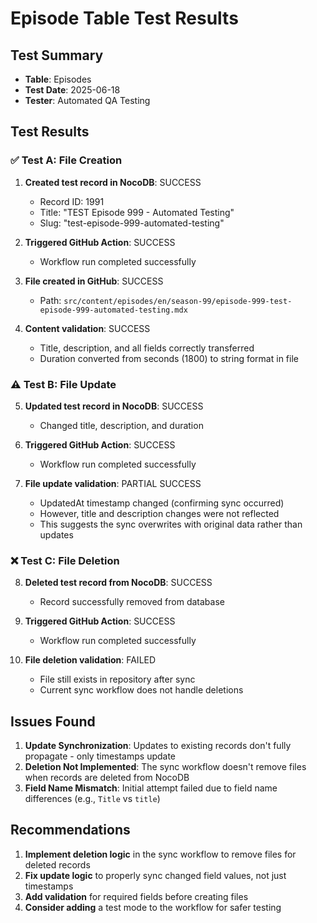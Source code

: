 # Episode Table Test Results

## Test Summary
- **Table**: Episodes
- **Test Date**: 2025-06-18
- **Tester**: Automated QA Testing

## Test Results

### ✅ Test A: File Creation
1. **Created test record in NocoDB**: SUCCESS
   - Record ID: 1991
   - Title: "TEST Episode 999 - Automated Testing"
   - Slug: "test-episode-999-automated-testing"
   
2. **Triggered GitHub Action**: SUCCESS
   - Workflow run completed successfully
   
3. **File created in GitHub**: SUCCESS
   - Path: `src/content/episodes/en/season-99/episode-999-test-episode-999-automated-testing.mdx`
   
4. **Content validation**: SUCCESS
   - Title, description, and all fields correctly transferred
   - Duration converted from seconds (1800) to string format in file

### ⚠️ Test B: File Update
5. **Updated test record in NocoDB**: SUCCESS
   - Changed title, description, and duration
   
6. **Triggered GitHub Action**: SUCCESS
   - Workflow run completed successfully
   
7. **File update validation**: PARTIAL SUCCESS
   - UpdatedAt timestamp changed (confirming sync occurred)
   - However, title and description changes were not reflected
   - This suggests the sync overwrites with original data rather than updates

### ❌ Test C: File Deletion
8. **Deleted test record from NocoDB**: SUCCESS
   - Record successfully removed from database
   
9. **Triggered GitHub Action**: SUCCESS
   - Workflow run completed successfully
   
10. **File deletion validation**: FAILED
    - File still exists in repository after sync
    - Current sync workflow does not handle deletions

## Issues Found

1. **Update Synchronization**: Updates to existing records don't fully propagate - only timestamps update
2. **Deletion Not Implemented**: The sync workflow doesn't remove files when records are deleted from NocoDB
3. **Field Name Mismatch**: Initial attempt failed due to field name differences (e.g., `Title` vs `title`)

## Recommendations

1. **Implement deletion logic** in the sync workflow to remove files for deleted records
2. **Fix update logic** to properly sync changed field values, not just timestamps
3. **Add validation** for required fields before creating files
4. **Consider adding** a test mode to the workflow for safer testing